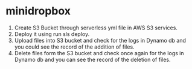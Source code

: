 # minidropbox

1. Create S3 Bucket through serverless yml file in AWS S3 services.
2. Deploy it using run sls deploy.
3. Upload files into S3 bucket and check for the logs in Dynamo db and you could see the record of the addition of files.
4. Delete files form the S3 bucket and check once again for the logs in Dynamo db and you can see the record of the deletion of files.
